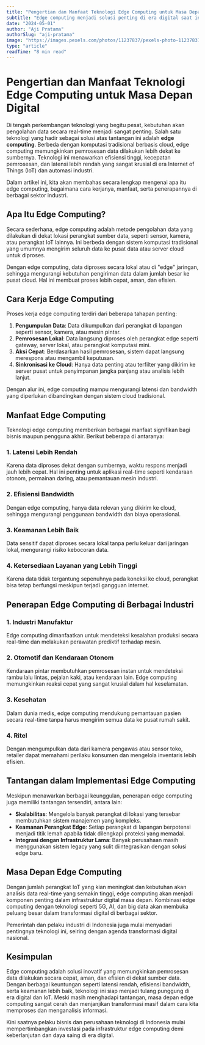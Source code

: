 ```yaml
---
title: "Pengertian dan Manfaat Teknologi Edge Computing untuk Masa Depan Digital"
subtitle: "Edge computing menjadi solusi penting di era digital saat ini, memungkinkan proses data lebih cepat dan efisien. Cari tahu cara kerja, manfaat, dan penerapannya dalam berbagai industri."
date: "2024-05-01"
author: "Aji Pratama"
authorSlug: "aji-pratama"
image: "https://images.pexels.com/photos/11237837/pexels-photo-11237837.jpeg?auto=compress&cs=tinysrgb&w=800&h=400&fit=crop"
type: "article"
readTime: "8 min read"
---
```


# Pengertian dan Manfaat Teknologi Edge Computing untuk Masa Depan Digital

Di tengah perkembangan teknologi yang begitu pesat, kebutuhan akan pengolahan data secara real-time menjadi sangat penting. Salah satu teknologi yang hadir sebagai solusi atas tantangan ini adalah **edge computing**. Berbeda dengan komputasi tradisional berbasis cloud, edge computing memungkinkan pemrosesan data dilakukan lebih dekat ke sumbernya. Teknologi ini menawarkan efisiensi tinggi, kecepatan pemrosesan, dan latensi lebih rendah yang sangat krusial di era Internet of Things (IoT) dan automasi industri.

Dalam artikel ini, kita akan membahas secara lengkap mengenai apa itu edge computing, bagaimana cara kerjanya, manfaat, serta penerapannya di berbagai sektor industri.

## Apa Itu Edge Computing?

Secara sederhana, edge computing adalah metode pengolahan data yang dilakukan di dekat lokasi perangkat sumber data, seperti sensor, kamera, atau perangkat IoT lainnya. Ini berbeda dengan sistem komputasi tradisional yang umumnya mengirim seluruh data ke pusat data atau server cloud untuk diproses.

Dengan edge computing, data diproses secara lokal atau di "edge" jaringan, sehingga mengurangi kebutuhan pengiriman data dalam jumlah besar ke pusat cloud. Hal ini membuat proses lebih cepat, aman, dan efisien.

## Cara Kerja Edge Computing

Proses kerja edge computing terdiri dari beberapa tahapan penting:

1. **Pengumpulan Data**: Data dikumpulkan dari perangkat di lapangan seperti sensor, kamera, atau mesin pintar.
2. **Pemrosesan Lokal**: Data langsung diproses oleh perangkat edge seperti gateway, server lokal, atau perangkat komputasi mini.
3. **Aksi Cepat**: Berdasarkan hasil pemrosesan, sistem dapat langsung merespons atau mengambil keputusan.
4. **Sinkronisasi ke Cloud**: Hanya data penting atau terfilter yang dikirim ke server pusat untuk penyimpanan jangka panjang atau analisis lebih lanjut.

Dengan alur ini, edge computing mampu mengurangi latensi dan bandwidth yang diperlukan dibandingkan dengan sistem cloud tradisional.

## Manfaat Edge Computing

Teknologi edge computing memberikan berbagai manfaat signifikan bagi bisnis maupun pengguna akhir. Berikut beberapa di antaranya:

### 1. Latensi Lebih Rendah
Karena data diproses dekat dengan sumbernya, waktu respons menjadi jauh lebih cepat. Hal ini penting untuk aplikasi real-time seperti kendaraan otonom, permainan daring, atau pemantauan mesin industri.

### 2. Efisiensi Bandwidth
Dengan edge computing, hanya data relevan yang dikirim ke cloud, sehingga mengurangi penggunaan bandwidth dan biaya operasional.

### 3. Keamanan Lebih Baik
Data sensitif dapat diproses secara lokal tanpa perlu keluar dari jaringan lokal, mengurangi risiko kebocoran data.

### 4. Ketersediaan Layanan yang Lebih Tinggi
Karena data tidak tergantung sepenuhnya pada koneksi ke cloud, perangkat bisa tetap berfungsi meskipun terjadi gangguan internet.

## Penerapan Edge Computing di Berbagai Industri

### 1. Industri Manufaktur
Edge computing dimanfaatkan untuk mendeteksi kesalahan produksi secara real-time dan melakukan perawatan prediktif terhadap mesin.

### 2. Otomotif dan Kendaraan Otonom
Kendaraan pintar membutuhkan pemrosesan instan untuk mendeteksi rambu lalu lintas, pejalan kaki, atau kendaraan lain. Edge computing memungkinkan reaksi cepat yang sangat krusial dalam hal keselamatan.

### 3. Kesehatan
Dalam dunia medis, edge computing mendukung pemantauan pasien secara real-time tanpa harus mengirim semua data ke pusat rumah sakit.

### 4. Ritel
Dengan mengumpulkan data dari kamera pengawas atau sensor toko, retailer dapat memahami perilaku konsumen dan mengelola inventaris lebih efisien.

## Tantangan dalam Implementasi Edge Computing

Meskipun menawarkan berbagai keunggulan, penerapan edge computing juga memiliki tantangan tersendiri, antara lain:

- **Skalabilitas**: Mengelola banyak perangkat di lokasi yang tersebar membutuhkan sistem manajemen yang kompleks.
- **Keamanan Perangkat Edge**: Setiap perangkat di lapangan berpotensi menjadi titik lemah apabila tidak dilengkapi proteksi yang memadai.
- **Integrasi dengan Infrastruktur Lama**: Banyak perusahaan masih menggunakan sistem legacy yang sulit diintegrasikan dengan solusi edge baru.

## Masa Depan Edge Computing

Dengan jumlah perangkat IoT yang kian meningkat dan kebutuhan akan analisis data real-time yang semakin tinggi, edge computing akan menjadi komponen penting dalam infrastruktur digital masa depan. Kombinasi edge computing dengan teknologi seperti 5G, AI, dan big data akan membuka peluang besar dalam transformasi digital di berbagai sektor.

Pemerintah dan pelaku industri di Indonesia juga mulai menyadari pentingnya teknologi ini, seiring dengan agenda transformasi digital nasional.

## Kesimpulan

Edge computing adalah solusi inovatif yang memungkinkan pemrosesan data dilakukan secara cepat, aman, dan efisien di dekat sumber data. Dengan berbagai keuntungan seperti latensi rendah, efisiensi bandwidth, serta keamanan lebih baik, teknologi ini siap menjadi tulang punggung di era digital dan IoT. Meski masih menghadapi tantangan, masa depan edge computing sangat cerah dan menjanjikan transformasi masif dalam cara kita memproses dan menganalisis informasi.

Kini saatnya pelaku bisnis dan perusahaan teknologi di Indonesia mulai mempertimbangkan investasi pada infrastruktur edge computing demi keberlanjutan dan daya saing di era digital.
